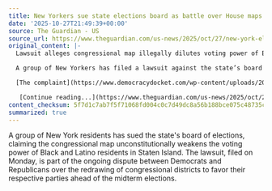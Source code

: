 ```yaml
---
title: New Yorkers sue state elections board as battle over House maps intensifies
date: '2025-10-27T21:49:39+00:00'
source: The Guardian - US
source_url: https://www.theguardian.com/us-news/2025/oct/27/new-york-elections-board-lawsuit-map
original_content: |-
  Lawsuit alleges congressional map illegally dilutes voting power of Black and Latino residents of Staten Island

  A group of New Yorkers has filed a lawsuit against the state’s board of elections alleging that its congressional map unconstitutionally dilutes the voting power of Black and Latino residents of Staten Island.

  [The complaint](https://www.democracydocket.com/wp-content/uploads/2025/10/2025-10-27-Petition.pdf), filed Monday, is another volley in the battle between Democrats and Republicans to redraw congressional districts in a way that favors their party in advance of the midterm elections.

   [Continue reading...](https://www.theguardian.com/us-news/2025/oct/27/new-york-elections-board-lawsuit-map)
content_checksum: 5f7d1c7ab7f5f71068fd004c0c7d49dc8a56b188bce075c48735c1747b4cedf4
summarized: true
---
```


A group of New York residents has sued the state's board of elections, claiming the congressional map unconstitutionally weakens the voting power of Black and Latino residents in Staten Island. The lawsuit, filed on Monday, is part of the ongoing dispute between Democrats and Republicans over the redrawing of congressional districts to favor their respective parties ahead of the midterm elections.